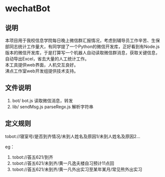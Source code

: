 # wechatBot

## 说明
本项目用于我校信息学院每日晚上微信群汇报情况，考虑到辅导员工作辛苦、生保部同志统计工作量大，有同学提了一个Python的微信开发库，正好看到有Node.js版本的微信开发库，于是打算写一个机器人自动读取微信群消息，获取关键信息，自动导出Excel，省去大量的人工统计工作。  
本工具提供web界面，人机交互良好。  
沸点工作室web开发组提供技术支持。

## 文件说明
1. bot/
    bot.js 读取微信消息，转发
2. lib/
    sendMsg.js 
    parseRegx.js 解析字符串


## 定义规则

tobot://寝室号/是否到齐情况/未到人姓名及原因1/未到人姓名及原因2...

eg：
1. tobot://荟五621/到齐
2. tobot://荟五621/未到齐/黄一凡逸夫楼自习预计11点回
3. tobot://荟五621/未到齐/黄一凡外出实习至某年某月/常见熊外出实习